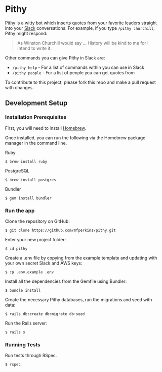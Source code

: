 # Pithy

[Pithy](https://www.itspithy.com) is a witty bot which inserts quotes from your favorite leaders straight into your [Slack](http://www.slack.com) conversations. For example, if you type `/pithy churchill`, Pithy might respond:

> As Winston Churchill would say ...
> History will be kind to me for I intend to write it.

Other commands you can give Pithy in Slack are:

* `/pithy help` - For a list of commands within you can use in Slack
* `/pithy people` - For a list of people you can get quotes from

To contribute to this project, please fork this repo and make a pull request with changes.

## Development Setup

### Installation Prerequisites

First, you will need to install [Homebrew](http://brew.sh/).

Once installed, you can run the following via the Homebrew package manager in the command line.

Ruby

	$ brew install ruby

PostgreSQL

	$ brew install postgres

Bundler

	$ gem install bundler

### Run the app

Clone the repository on GitHub:

	$ git clone https://github.com/mfperkins/pithy.git

Enter your new project folder:

	$ cd pithy

Create a .env file by copying from the example template and updating with your own secret Slack and AWS keys:

	$ cp .env.example .env

Install all the dependencies from the Gemfile using Bundler:

	$ bundle install

Create the necessary Pithy databases, run the migrations and seed with data:

	$ rails db:create db:migrate db:seed

Run the Rails server:

	$ rails s

### Running Tests

Run tests through RSpec.

	$ rspec
